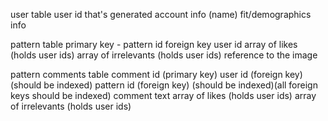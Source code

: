 user table
    user id that's generated
    account info (name)
    fit/demographics info

pattern table
    primary key - pattern id
    foreign key user id 
    array of likes (holds user ids)
    array of irrelevants (holds user ids)
    reference to the image
    
pattern comments table
    comment id (primary key)
    user id (foreign key) (should be indexed)
    pattern id (foreign key) (should be indexed)(all foreign keys should be indexed)
    comment text
    array of likes (holds user ids)
    array of irrelevants (holds user ids)
